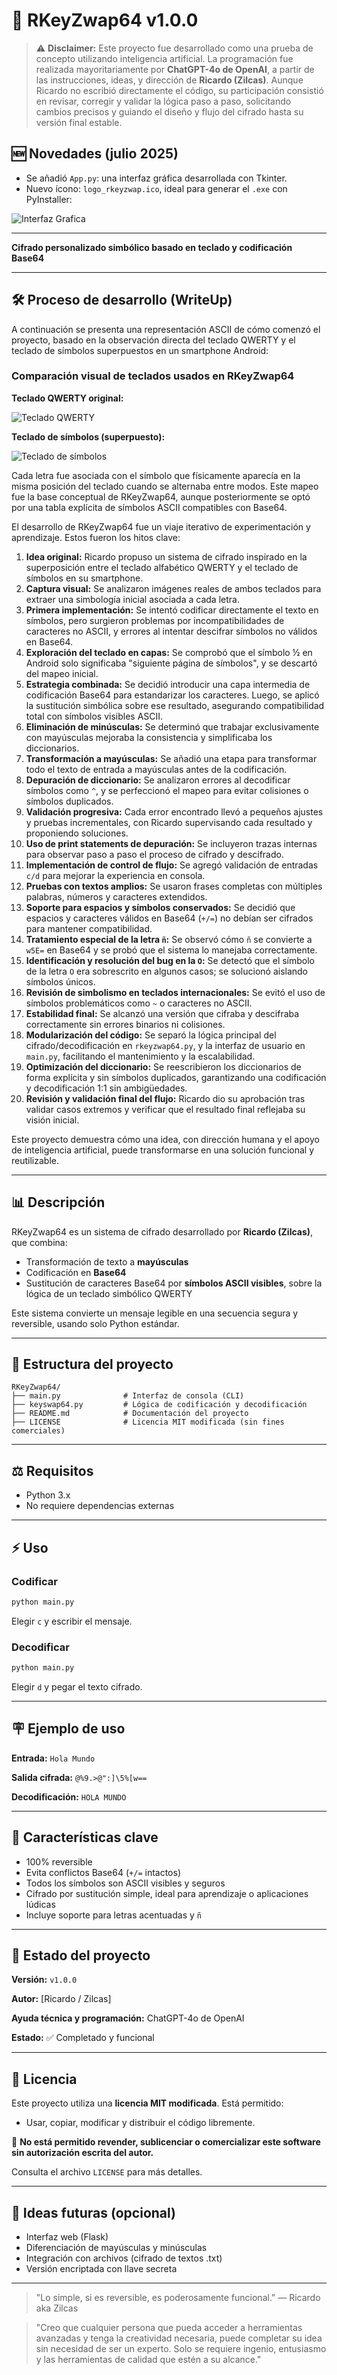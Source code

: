 # 🔐 RKeyZwap64 v1.0.0

> ⚠️ **Disclaimer:** Este proyecto fue desarrollado como una prueba de concepto utilizando inteligencia artificial. La programación fue realizada mayoritariamente por **ChatGPT-4o de OpenAI**, a partir de las instrucciones, ideas, y dirección de **Ricardo (Zilcas)**. Aunque Ricardo no escribió directamente el código, su participación consistió en revisar, corregir y validar la lógica paso a paso, solicitando cambios precisos y guiando el diseño y flujo del cifrado hasta su versión final estable.

## 🆕 Novedades (julio 2025)

- Se añadió `App.py`: una interfaz gráfica desarrollada con Tkinter.
- Nuevo ícono: `logo_rkeyzwap.ico`, ideal para generar el `.exe` con PyInstaller:

![Interfaz Grafica](https://i.imgur.com/fKeHfsB.png)

---

**Cifrado personalizado simbólico basado en teclado y codificación Base64**

---

## 🛠️ Proceso de desarrollo (WriteUp)

A continuación se presenta una representación ASCII de cómo comenzó el proyecto, basado en la observación directa del teclado QWERTY y el teclado de símbolos superpuestos en un smartphone Android:

### Comparación visual de teclados usados en RKeyZwap64

**Teclado QWERTY original:**

![Teclado QWERTY](https://i.imgur.com/5ixS9R2.png)

**Teclado de símbolos (superpuesto):**

![Teclado de símbolos](https://i.imgur.com/GFZKwnl.png)


Cada letra fue asociada con el símbolo que físicamente aparecía en la misma posición del teclado cuando se alternaba entre modos. Este mapeo fue la base conceptual de RKeyZwap64, aunque posteriormente se optó por una tabla explícita de símbolos ASCII compatibles con Base64.

El desarrollo de RKeyZwap64 fue un viaje iterativo de experimentación y aprendizaje. Estos fueron los hitos clave:

1. **Idea original:** Ricardo propuso un sistema de cifrado inspirado en la superposición entre el teclado alfabético QWERTY y el teclado de símbolos en su smartphone.
2. **Captura visual:** Se analizaron imágenes reales de ambos teclados para extraer una simbología inicial asociada a cada letra.
3. **Primera implementación:** Se intentó codificar directamente el texto en símbolos, pero surgieron problemas por incompatibilidades de caracteres no ASCII, y errores al intentar descifrar símbolos no válidos en Base64.
4. **Exploración del teclado en capas:** Se comprobó que el símbolo ½ en Android solo significaba "siguiente página de símbolos", y se descartó del mapeo inicial.
5. **Estrategia combinada:** Se decidió introducir una capa intermedia de codificación Base64 para estandarizar los caracteres. Luego, se aplicó la sustitución simbólica sobre ese resultado, asegurando compatibilidad total con símbolos visibles ASCII.
6. **Eliminación de minúsculas:** Se determinó que trabajar exclusivamente con mayúsculas mejoraba la consistencia y simplificaba los diccionarios.
7. **Transformación a mayúsculas:** Se añadió una etapa para transformar todo el texto de entrada a mayúsculas antes de la codificación.
8. **Depuración de diccionario:** Se analizaron errores al decodificar símbolos como `^`, y se perfeccionó el mapeo para evitar colisiones o símbolos duplicados.
9. **Validación progresiva:** Cada error encontrado llevó a pequeños ajustes y pruebas incrementales, con Ricardo supervisando cada resultado y proponiendo soluciones.
10. **Uso de print statements de depuración:** Se incluyeron trazas internas para observar paso a paso el proceso de cifrado y descifrado.
11. **Implementación de control de flujo:** Se agregó validación de entradas `c/d` para mejorar la experiencia en consola.
12. **Pruebas con textos amplios:** Se usaron frases completas con múltiples palabras, números y caracteres extendidos.
13. **Soporte para espacios y símbolos conservados:** Se decidió que espacios y caracteres válidos en Base64 (`+/=`) no debían ser cifrados para mantener compatibilidad.
14. **Tratamiento especial de la letra `ñ`:** Se observó cómo `ñ` se convierte a `w5E=` en Base64 y se probó que el sistema lo manejaba correctamente.
15. **Identificación y resolución del bug en la `O`:** Se detectó que el símbolo de la letra `O` era sobrescrito en algunos casos; se solucionó aislando símbolos únicos.
16. **Revisión de simbolismo en teclados internacionales:** Se evitó el uso de símbolos problemáticos como `~` o caracteres no ASCII.
17. **Estabilidad final:** Se alcanzó una versión que cifraba y descifraba correctamente sin errores binarios ni colisiones.
18. **Modularización del código:** Se separó la lógica principal del cifrado/decodificación en `rkeyzwap64.py`, y la interfaz de usuario en `main.py`, facilitando el mantenimiento y la escalabilidad.
19. **Optimización del diccionario:** Se reescribieron los diccionarios de forma explícita y sin símbolos duplicados, garantizando una codificación y decodificación 1:1 sin ambigüedades.
20. **Revisión y validación final del flujo:** Ricardo dio su aprobación tras validar casos extremos y verificar que el resultado final reflejaba su visión inicial.

Este proyecto demuestra cómo una idea, con dirección humana y el apoyo de inteligencia artificial, puede transformarse en una solución funcional y reutilizable.

---

## 📊 Descripción

RKeyZwap64 es un sistema de cifrado desarrollado por **Ricardo (Zilcas)**, que combina:

- Transformación de texto a **mayúsculas**
- Codificación en **Base64**
- Sustitución de caracteres Base64 por **símbolos ASCII visibles**, sobre la lógica de un teclado simbólico QWERTY

Este sistema convierte un mensaje legible en una secuencia segura y reversible, usando solo Python estándar.

---

## 🔧 Estructura del proyecto

```
RKeyZwap64/
├── main.py              # Interfaz de consola (CLI)
├── keyswap64.py         # Lógica de codificación y decodificación
├── README.md            # Documentación del proyecto
├── LICENSE              # Licencia MIT modificada (sin fines comerciales)
```

---

## ⚖️ Requisitos

- Python 3.x
- No requiere dependencias externas

---

## ⚡ Uso

### Codificar

```bash
python main.py
```

Elegir `c` y escribir el mensaje.

### Decodificar

```bash
python main.py
```

Elegir `d` y pegar el texto cifrado.

---

## 🪧 Ejemplo de uso

**Entrada:** `Hola Mundo`

**Salida cifrada:** `@%9.>@":]\5%[w==`

**Decodificación:** `HOLA MUNDO`

---

## 🌟 Características clave

- 100% reversible
- Evita conflictos Base64 (`+/=` intactos)
- Todos los símbolos son ASCII visibles y seguros
- Cifrado por sustitución simple, ideal para aprendizaje o aplicaciones lúdicas
- Incluye soporte para letras acentuadas y `ñ`

---

## 🚀 Estado del proyecto

**Versión:** `v1.0.0`

**Autor:** [Ricardo / Zilcas]

**Ayuda técnica y programación:** ChatGPT-4o de OpenAI

**Estado:** ✅ Completado y funcional

---

## 🚨 Licencia

Este proyecto utiliza una **licencia MIT modificada**. Está permitido:

- Usar, copiar, modificar y distribuir el código libremente.

🚫 **No está permitido revender, sublicenciar o comercializar este software sin autorización escrita del autor.**

Consulta el archivo `LICENSE` para más detalles.

---

## 🚀 Ideas futuras (opcional)

- Interfaz web (Flask)
- Diferenciación de mayúsculas y minúsculas
- Integración con archivos (cifrado de textos .txt)
- Versión encriptada con llave secreta

---

> "Lo simple, si es reversible, es poderosamente funcional."
> — Ricardo aka Zilcas

> "Creo que cualquier persona que pueda acceder a herramientas avanzadas y tenga la creatividad necesaria, puede completar su idea sin necesidad de ser un experto. Solo se requiere ingenio, entusiasmo y las herramientas de calidad que estén a su alcance."
